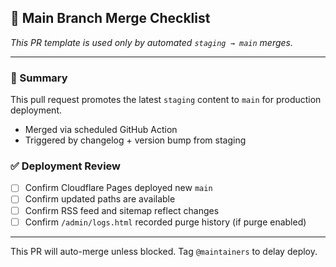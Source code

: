 ## 🚀 Main Branch Merge Checklist
_This PR template is used only by automated `staging → main` merges._

---

### 🧾 Summary
This pull request promotes the latest `staging` content to `main` for production deployment.

- Merged via scheduled GitHub Action
- Triggered by changelog + version bump from staging

### ✅ Deployment Review
- [ ] Confirm Cloudflare Pages deployed new `main`
- [ ] Confirm updated paths are available
- [ ] Confirm RSS feed and sitemap reflect changes
- [ ] Confirm `/admin/logs.html` recorded purge history (if purge enabled)

---

This PR will auto-merge unless blocked. Tag `@maintainers` to delay deploy.
